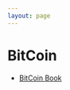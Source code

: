 ```yaml
---
layout: page
---
```


# BitCoin

* [BitCoin Book](https://github.com/bitcoinbook/bitcoinbook/blob/develop/ch09.asciidoc)
